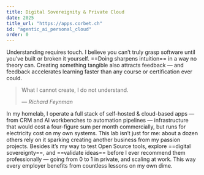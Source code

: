 ```yaml
---
title: Digital Sovereignity & Private Cloud
date: 2025
title_url: "https://apps.corbet.ch"
id: "agentic_ai_personal_cloud"
order: 0
---
```


Understanding requires touch. I believe you can’t truly grasp software until you’ve built or broken it yourself. ==Doing sharpens intuition== in a way no theory can. Creating something tangible also attracts feedback — and feedback accelerates learning faster than any course or certification ever could.  

> What I cannot create, I do not understand.
> <footer>— <cite>Richard Feynman</cite></footer>

In my homelab, I operate a full stack of self-hosted & cloud-based apps — from CRM and AI workbenches to automation pipelines — infrastructure that would cost a four-figure sum per month commercially, but runs for electricity cost on my own systems. This lab isn’t just for me: about a dozen others rely on it sparking creating another business from my passion projects. Besides it’s my way to test Open Source tools, explore ==digital sovereignty==, and ==validate ideas== before I ever recommend them professionally — going from 0 to 1 in private, and scaling at work. This way every employer benefits from countless lessons on my own dime.